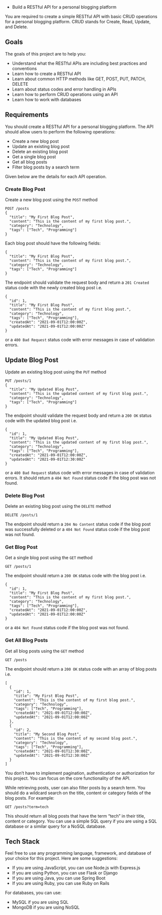 - Build a RESTful API for a personal blogging platform

You are required to create a simple RESTful API with basic CRUD operations for a personal blogging platform. CRUD stands for Create, Read, Update, and Delete.

## Goals

The goals of this project are to help you:

- Understand what the RESTful APIs are including best practices and conventions
- Learn how to create a RESTful API
- Learn about common HTTP methods like GET, POST, PUT, PATCH, DELETE
- Learn about status codes and error handling in APIs
- Learn how to perform CRUD operations using an API
- Learn how to work with databases

## Requirements

You should create a RESTful API for a personal blogging platform. The API should allow users to perform the following operations:

- Create a new blog post
- Update an existing blog post
- Delete an existing blog post
- Get a single blog post
- Get all blog posts
- Filter blog posts by a search term

Given below are the details for each API operation.

### Create Blog Post

Create a new blog post using the `POST` method

```
POST /posts
{
  "title": "My First Blog Post",
  "content": "This is the content of my first blog post.",
  "category": "Technology",
  "tags": ["Tech", "Programming"]
}
```

Each blog post should have the following fields:

```
{
  "title": "My First Blog Post",
  "content": "This is the content of my first blog post.",
  "category": "Technology",
  "tags": ["Tech", "Programming"]
}
```

The endpoint should validate the request body and return a `201 Created` status code with the newly created blog post i.e.

```
{
  "id": 1,
  "title": "My First Blog Post",
  "content": "This is the content of my first blog post.",
  "category": "Technology",
  "tags": ["Tech", "Programming"],
  "createdAt": "2021-09-01T12:00:00Z",
  "updatedAt": "2021-09-01T12:00:00Z"
}
```

or a `400 Bad Request` status code with error messages in case of validation errors.

## Update Blog Post

Update an existing blog post using the `PUT` method

```
PUT /posts/1
{
  "title": "My Updated Blog Post",
  "content": "This is the updated content of my first blog post.",
  "category": "Technology",
  "tags": ["Tech", "Programming"]
}
```

The endpoint should validate the request body and return a `200 OK` status code with the updated blog post i.e.

```
{
  "id": 1,
  "title": "My Updated Blog Post",
  "content": "This is the updated content of my first blog post.",
  "category": "Technology",
  "tags": ["Tech", "Programming"],
  "createdAt": "2021-09-01T12:00:00Z",
  "updatedAt": "2021-09-01T12:30:00Z"
}
```

or a `400 Bad Request` status code with error messages in case of validation errors. It should return a `404 Not Found` status code if the blog post was not found.

### Delete Blog Post

Delete an existing blog post using the `DELETE` method

```
DELETE /posts/1
```

The endpoint should return a `204 No Content` status code if the blog post was successfully deleted or a `404 Not Found` status code if the blog post was not found.

### Get Blog Post

Get a single blog post using the `GET` method

```
GET /posts/1
```

The endpoint should return a `200 OK` status code with the blog post i.e.

```
{
  "id": 1,
  "title": "My First Blog Post",
  "content": "This is the content of my first blog post.",
  "category": "Technology",
  "tags": ["Tech", "Programming"],
  "createdAt": "2021-09-01T12:00:00Z",
  "updatedAt": "2021-09-01T12:00:00Z"
}
```

or a `404 Not Found` status code if the blog post was not found.

### Get All Blog Posts

Get all blog posts using the `GET` method

```
GET /posts
```

The endpoint should return a `200 OK` status code with an array of blog posts i.e.

```
[
  {
    "id": 1,
    "title": "My First Blog Post",
    "content": "This is the content of my first blog post.",
    "category": "Technology",
    "tags": ["Tech", "Programming"],
    "createdAt": "2021-09-01T12:00:00Z",
    "updatedAt": "2021-09-01T12:00:00Z"
  },
  {
    "id": 2,
    "title": "My Second Blog Post",
    "content": "This is the content of my second blog post.",
    "category": "Technology",
    "tags": ["Tech", "Programming"],
    "createdAt": "2021-09-01T12:30:00Z",
    "updatedAt": "2021-09-01T12:30:00Z"
  }
]
```

You don’t have to implement pagination, authentication or authorization for this project. You can focus on the core functionality of the API.

While retrieving posts, user can also filter posts by a search term. You should do a wildcard search on the title, content or category fields of the blog posts. For example:

```
GET /posts?term=tech
```

This should return all blog posts that have the term “tech” in their title, content or category. You can use a simple SQL query if you are using a SQL database or a similar query for a NoSQL database.

## Tech Stack

Feel free to use any programming language, framework, and database of your choice for this project. Here are some suggestions:

- If you are using JavaScript, you can use Node.js with Express.js
- If you are using Python, you can use Flask or Django
- If you are using Java, you can use Spring Boot
- If you are using Ruby, you can use Ruby on Rails

For databases, you can use:

- MySQL if you are using SQL
- MongoDB if you are using NoSQL